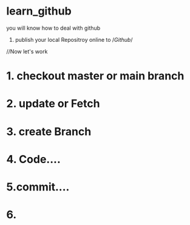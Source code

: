# learn_github
 you will know how to deal with github

 1. publish your local Repositroy online to /*Github*/


 //Now let's work
 
 # 1. checkout master or main branch
 # 2. update or Fetch 

 # 3. create Branch 

 # 4. Code....

 # 5.commit....

 # 6.   

